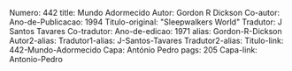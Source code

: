 Numero: 442
title: Mundo Adormecido
Autor: Gordon R Dickson
Co-autor: 
Ano-de-Publicacao: 1994
Titulo-original: "Sleepwalkers World"
Tradutor: J Santos Tavares
Co-tradutor: 
Ano-de-edicao: 1971
alias: Gordon-R-Dickson
Autor2-alias: 
Tradutor1-alias: J-Santos-Tavares
Tradutor2-alias: 
Titulo-link: 442-Mundo-Adormecido
Capa: António Pedro
pags: 205
Capa-link: Antonio-Pedro